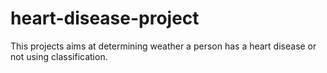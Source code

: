 # heart-disease-project
This projects aims at determining weather a person has a heart disease or not using classification.
